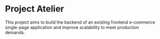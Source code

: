 # Project Atelier

This project aims to build the backend of an existing frontend e-commerce single-page application and improve scalability to meet production demands.

